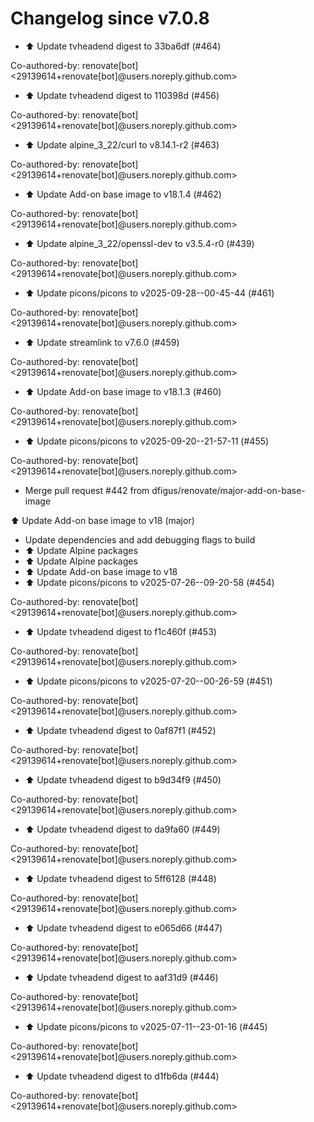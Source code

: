 # Changelog since v7.0.8
- ⬆️ Update tvheadend digest to 33ba6df (#464)

Co-authored-by: renovate[bot] <29139614+renovate[bot]@users.noreply.github.com> 
- ⬆️ Update tvheadend digest to 110398d (#456)

Co-authored-by: renovate[bot] <29139614+renovate[bot]@users.noreply.github.com> 
- ⬆️ Update alpine_3_22/curl to v8.14.1-r2 (#463)

Co-authored-by: renovate[bot] <29139614+renovate[bot]@users.noreply.github.com> 
- ⬆️ Update Add-on base image to v18.1.4 (#462)

Co-authored-by: renovate[bot] <29139614+renovate[bot]@users.noreply.github.com> 
- ⬆️ Update alpine_3_22/openssl-dev to v3.5.4-r0 (#439)

Co-authored-by: renovate[bot] <29139614+renovate[bot]@users.noreply.github.com> 
- ⬆️ Update picons/picons to v2025-09-28--00-45-44 (#461)

Co-authored-by: renovate[bot] <29139614+renovate[bot]@users.noreply.github.com> 
- ⬆️ Update streamlink to v7.6.0 (#459)

Co-authored-by: renovate[bot] <29139614+renovate[bot]@users.noreply.github.com> 
- ⬆️ Update Add-on base image to v18.1.3 (#460)

Co-authored-by: renovate[bot] <29139614+renovate[bot]@users.noreply.github.com> 
- ⬆️ Update picons/picons to v2025-09-20--21-57-11 (#455)

Co-authored-by: renovate[bot] <29139614+renovate[bot]@users.noreply.github.com> 
- Merge pull request #442 from dfigus/renovate/major-add-on-base-image

⬆️ Update Add-on base image to v18 (major) 
- Update dependencies and add debugging flags to build 
- ⬆️ Update Alpine packages 
- ⬆️ Update Alpine packages 
- ⬆️ Update Add-on base image to v18 
- ⬆️ Update picons/picons to v2025-07-26--09-20-58 (#454)

Co-authored-by: renovate[bot] <29139614+renovate[bot]@users.noreply.github.com> 
- ⬆️ Update tvheadend digest to f1c460f (#453)

Co-authored-by: renovate[bot] <29139614+renovate[bot]@users.noreply.github.com> 
- ⬆️ Update picons/picons to v2025-07-20--00-26-59 (#451)

Co-authored-by: renovate[bot] <29139614+renovate[bot]@users.noreply.github.com> 
- ⬆️ Update tvheadend digest to 0af87f1 (#452)

Co-authored-by: renovate[bot] <29139614+renovate[bot]@users.noreply.github.com> 
- ⬆️ Update tvheadend digest to b9d34f9 (#450)

Co-authored-by: renovate[bot] <29139614+renovate[bot]@users.noreply.github.com> 
- ⬆️ Update tvheadend digest to da9fa60 (#449)

Co-authored-by: renovate[bot] <29139614+renovate[bot]@users.noreply.github.com> 
- ⬆️ Update tvheadend digest to 5ff6128 (#448)

Co-authored-by: renovate[bot] <29139614+renovate[bot]@users.noreply.github.com> 
- ⬆️ Update tvheadend digest to e065d66 (#447)

Co-authored-by: renovate[bot] <29139614+renovate[bot]@users.noreply.github.com> 
- ⬆️ Update tvheadend digest to aaf31d9 (#446)

Co-authored-by: renovate[bot] <29139614+renovate[bot]@users.noreply.github.com> 
- ⬆️ Update picons/picons to v2025-07-11--23-01-16 (#445)

Co-authored-by: renovate[bot] <29139614+renovate[bot]@users.noreply.github.com> 
- ⬆️ Update tvheadend digest to d1fb6da (#444)

Co-authored-by: renovate[bot] <29139614+renovate[bot]@users.noreply.github.com> 
